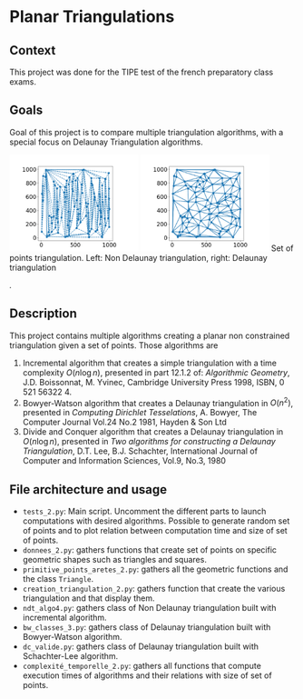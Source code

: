 # Planar Triangulations

## Context
This project was done for the TIPE test of the french preparatory class exams.

## Goals

Goal of this project is to compare multiple triangulation algorithms, with a special focus on Delaunay Triangulation algorithms. 
<p float="left">
  <img src="./ndt1_100_1000.png" width="45%" />
  <img src="./bw1_100_1000.png" width="45%" />
  Set of points triangulation. Left: Non Delaunay triangulation, right: Delaunay triangulation
</p>

   
  <figcaption style="text-align:left"><em>.</em></figcaption>

## Description

This project contains multiple algorithms creating a planar non constrained triangulation given a set of points. Those algorithms are
1. Incremental algorithm that creates a simple triangulation with a time complexity $O(n\log n)$, presented in part 12.1.2 of: *Algorithmic Geometry*, J.D. Boissonnat, M. Yvinec, Cambridge University Press 1998, ISBN, 0 521 56322 4.
2. Bowyer-Watson algorithm that creates a Delaunay triangulation in $O(n^2)$, presented in *Computing Dirichlet Tesselations*, A. Bowyer, The Computer Journal Vol.24 No.2 1981, Hayden & Son Ltd
3. Divide and Conquer algorithm that creates a Delaunay triangulation in $O(n\log n)$, presented in *Two algorithms for constructing a Delaunay Triangulation*, D.T. Lee, B.J. Schachter, International Journal of Computer and Information Sciences, Vol.9, No.3, 1980

## File architecture and usage
- `tests_2.py`: Main script. Uncomment the different parts to launch computations with desired algorithms. Possible to generate random set of points and to plot relation between computation time and size of set of points.
- `donnees_2.py`: gathers functions that create set of points on specific geometric shapes such as triangles and squares.
- `primitive_points_aretes_2.py`: gathers all the geometric functions and the class `Triangle`.
- `creation_triangulation_2.py`: gathers function that create the various triangulation and that display them.
- `ndt_algo4.py`: gathers class of Non Delaunay triangulation built with incremental algorithm.
- `bw_classes_3.py`: gathers class of Delaunay triangulation built with Bowyer-Watson algorithm.
- `dc_valide.py`: gathers class of Delaunay triangulation built with Schachter-Lee algorithm.
- `complexité_temporelle_2.py`: gathers all functions that compute execution times of algorithms and their relations with size of set of points.
